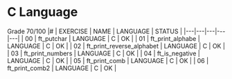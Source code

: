 
# C Language
Grade 70/100
|# | EXERCISE  | NAME  | LANGUAGE  | STATUS  |
|---|---|---|---|---|
|  00 | ft_putchar  | LANGUAGE  | C  | OK  |
|  01 | ft_print_alphabe  | LANGUAGE  | C  | OK  |
|  02 | ft_print_reverse_alphabet | LANGUAGE  | C  | OK  |
|  03 | ft_print_numbers  | LANGUAGE  | C  | OK  |
|  04 | ft_is_negative | LANGUAGE  | C  | OK  |
|  05 | ft_print_comb  | LANGUAGE  | C  | OK  |
|  06 | ft_print_comb2  | LANGUAGE  | C  | OK  |
